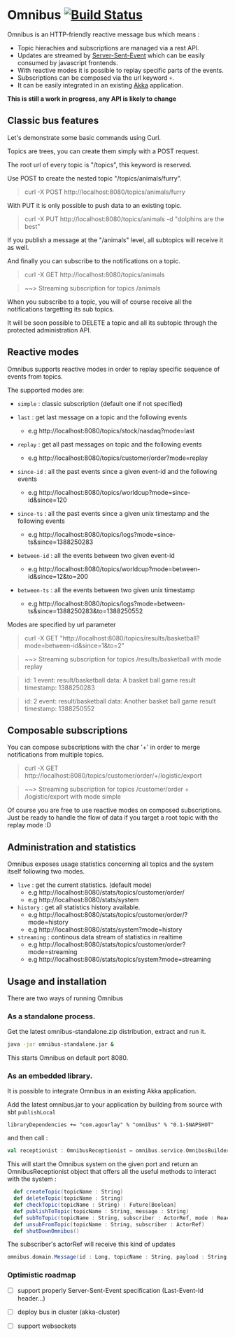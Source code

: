 Omnibus [![Build Status](https://travis-ci.org/agourlay/omnibus.png?branch=master)](https://travis-ci.org/agourlay/omnibus)
=========

Omnibus is an HTTP-friendly reactive message bus which means :

 - Topic hierachies and subscriptions are managed via a rest API.
 - Updates are streamed by [Server-Sent-Event](http://www.html5rocks.com/en/tutorials/eventsource/basics/) which can be easily consumed by javascript frontends. 
 - With reactive modes it is possible to replay specific parts of the events.
 - Subscriptions can be composed via the url keyword `+`.
 - It can be easily integrated in an existing [Akka](http://akka.io/) application.

**This is still a work in progress, any API is likely to change** 
 
## Classic bus features

Let's demonstrate some basic commands using Curl.

Topics are trees, you can create them simply with a POST request.

The root url of every topic is "/topics", this keyword is reserved.

Use POST to create the nested topic "/topics/animals/furry".

> curl -X POST http://localhost:8080/topics/animals/furry

With PUT it is only possible to push data to an existing topic.

> curl -X PUT http://localhost:8080/topics/animals -d "dolphins are the best"

If you publish a message at the "/animals" level, all subtopics will receive it as well.

And finally you can subscribe to the notifications on a topic.

> curl -X GET http://localhost:8080/topics/animals

> ~~> Streaming subscription for topics /animals

When you subscribe to a topic, you will of course receive all the notifications targetting its sub topics.

It will be soon possible to DELETE a topic and all its subtopic through the protected administration API. 

## Reactive modes

Omnibus supports reactive modes in order to replay specific sequence of events from topics.

The supported modes are: 

- `simple`   : classic subscription (default one if not specified)

- `last`     : get last message on a topic and the following events
  - e.g http://localhost:8080/topics/stock/nasdaq?mode=last

- `replay`   : get all past messages on topic and the following events
  - e.g http://localhost:8080/topics/customer/order?mode=replay

- `since-id` : all the past events since a given event-id and the following events
  - e.g http://localhost:8080/topics/worldcup?mode=since-id&since=120

- `since-ts` : all the past events since a given unix timestamp and the following events
  - e.g  http://localhost:8080/topics/logs?mode=since-ts&since=1388250283

- `between-id` : all the events between two given event-id 
  - e.g http://localhost:8080/topics/worldcup?mode=between-id&since=12&to=200

- `between-ts` : all the events between two given unix timestamp
  - e.g  http://localhost:8080/topics/logs?mode=between-ts&since=1388250283&to=1388250552

Modes are specified by url parameter
> curl -X GET "http://localhost:8080/topics/results/basketball?mode=between-id&since=1&to=2"

> ~~> Streaming subscription for topics /results/basketball with mode replay

> id: 1
> event: result/basketball
> data: A basket ball game result
> timestamp: 1388250283

> id: 2
> event: result/basketball
> data: Another basket ball game result
> timestamp: 1388250552

## Composable subscriptions

You can compose subscriptions with the char '+' in order to merge notifications from multiple topics.

> curl -X GET http://localhost:8080/topics/customer/order/+/logistic/export

> ~~> Streaming subscription for topics /customer/order + /logistic/export with mode simple

Of course you are free to use reactive modes on composed subscriptions. Just be ready to handle the flow of data if you target a root topic with the replay mode :D

## Administration and statistics

Omnibus exposes usage statistics concerning all topics and the system itself following two modes.

- `live` : get the current statistics. (default mode)
  - e.g  http://localhost:8080/stats/topics/customer/order/
  - e.g  http://localhost:8080/stats/system
- `history` : get all statistics history available.
  - e.g  http://localhost:8080/stats/topics/customer/order/?mode=history
  - e.g  http://localhost:8080/stats/system?mode=history
- `streaming` : continous data stream of statistics in realtime
  - e.g  http://localhost:8080/stats/topics/customer/order?mode=streaming
  - e.g  http://localhost:8080/stats/topics/system?mode=streaming

## Usage and installation

There are two ways of running Omnibus

### As a standalone process.

Get the latest omnibus-standalone.zip distribution, extract and run it.

```sh
java -jar omnibus-standalone.jar &
```

This starts Omnibus on default port 8080.

### As an embedded library.

It is possible to integrate Omnibus in an existing Akka application.

Add the latest omnibus.jar to your application by building from source with sbt `publishLocal`

```
libraryDependencies += "com.agourlay" % "omnibus" % "0.1-SNAPSHOT"
```

and then call :

```scala
val receptionist : OmnibusReceptionist = omnibus.service.OmnibusBuilder.start()
``` 

This will start the Omnibus system on the given port and return an OmnibusReceptionist object that offers all the useful methods to interact with the system :

```scala
  def createTopic(topicName : String)
  def deleteTopic(topicName : String)
  def checkTopic(topicName : String) : Future[Boolean]
  def publishToTopic(topicName : String, message : String) 
  def subToTopic(topicName : String, subscriber : ActorRef, mode : ReactiveCmd) : Future[Boolean]
  def unsubFromTopic(topicName : String, subscriber : ActorRef)
  def shutDownOmnibus()
```  

The subscriber's actorRef will receive this kind of updates

```scala
omnibus.domain.Message(id : Long, topicName : String, payload : String, timestamp : Long)
```

### Optimistic roadmap

- [ ] support properly Server-Sent-Event specification (Last-Event-Id header...)

- [ ] deploy bus in cluster (akka-cluster)

- [ ] support websockets